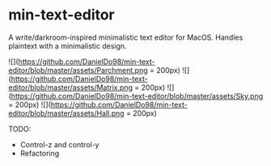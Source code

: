 # min-text-editor

A write/darkroom-inspired minimalistic text editor for MacOS. Handles plaintext with a minimalistic design.

![](https://github.com/DanielDo98/min-text-editor/blob/master/assets/Parchment.png = 200px)
![](https://github.com/DanielDo98/min-text-editor/blob/master/assets/Matrix.png = 200px)
![](https://github.com/DanielDo98/min-text-editor/blob/master/assets/Sky.png = 200px)
![](https://github.com/DanielDo98/min-text-editor/blob/master/assets/Hall.png = 200px)

TODO:
- Control-z and control-y
- Refactoring
